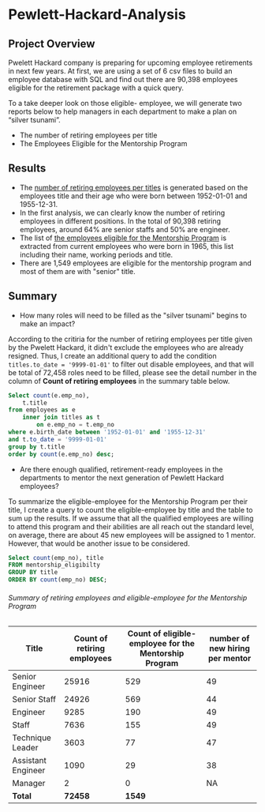 # Pewlett-Hackard-Analysis

## Project Overview
Pwelett Hackard company is preparing for upcoming employee retirements in next few years. At first, we are using a set of 6 csv files to build an employee database with SQL and find out there are 90,398 employees eligible for the retirement package with a quick query. 

To a take deeper look on those eligible- employee, we will generate two reports below to help managers in each department to make a plan on “silver tsunami”.
-	The number of retiring employees per title
-	The Employees Eligible for the Mentorship Program

## Results

- The [number of retiring employees per titles](https://github.com/BessHung/Pewlett-Hackard-Analysis/blob/20256a6d168ab22657b57be35df4fb98904925d4/Data/retiring_titles.csv) is generated based on the employees title and their age who were born between 1952-01-01 and 1955-12-31.
- In the first analysis, we can clearly know the number of retiring employees in different positions. In the total of 90,398 retiring employees, around 64% are senior staffs and 50% are engineer.
-  The list of [the employees eligible for the Mentorship Program](https://github.com/BessHung/Pewlett-Hackard-Analysis/blob/20256a6d168ab22657b57be35df4fb98904925d4/Data/mentorship_eligibilty.csv) is extracted from current employees who were born in 1965, this list including their name, working periods and title.
-  There are 1,549 employees are eligible for the mentorship program and most of them are with "senior" title.

## Summary

-	How many roles will need to be filled as the "silver tsunami" begins to make an impact?

According to the critiria for the number of retiring employees per title given by the Pwelett Hackard, it didn't exclude the employees who are already resigned. Thus, I create an additional query to add the condition `titles.to_date = '9999-01-01'` to filter out disable employees, and that will be total of 72,458 roles need to be filled, please see the detail number in the column of **Count of retiring employees** in the summary table below. 

```SQL
Select count(e.emp_no),
	t.title
from employees as e
	inner join titles as t
		on e.emp_no = t.emp_no
where e.birth_date between '1952-01-01' and '1955-12-31'
and t.to_date = '9999-01-01'
group by t.title
order by count(e.emp_no) desc;
```

-	Are there enough qualified, retirement-ready employees in the departments to mentor the next generation of Pewlett Hackard employees?

To summarize the eligible-employee for the Mentorship Program per their title, I create a query to count the eligible-employee by title and the table to sum up the results.
If we assume that all the qualified employees are willing to attend this program and their abilities are all reach out the standard level, on average, there are about 45 new employees will be assigned to 1 mentor. However, that would be another issue to be considered.

```SQL
Select count(emp_no), title
FROM mentorship_eligibilty
GROUP BY title
ORDER BY count(emp_no) DESC;
```

###### Summary of retiring employees and eligible-employee for the Mentorship Program
| Title | Count of retiring employees | Count of eligible-employee for the Mentorship Program | number of new hiring per mentor |
| ------------- | ------------- | ------------- | ------------- |
| Senior Engineer | 25916 | 529 | 49 |
| Senior Staff | 24926| 569 | 44 |
| Engineer | 9285| 190 | 49 |
| Staff | 7636 | 155 | 49 |
| Technique Leader | 3603 | 77 | 47 |
| Assistant Engineer | 1090 | 29 | 38 |
| Manager | 2 | 0 | NA |
| **Total** |**72458** | **1549** |  |
